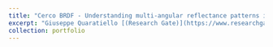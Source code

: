 ```yaml
---
title: "Cerco BRDF - Understanding multi-angular reflectance patterns in a <em>Cercospora beticola</em> trial."
excerpt: "Giuseppe Quaratiello [(Research Gate)](https://www.researchgate.net/profile/Giuseppe-Quaratiello-3) is exploring the diurnal variability of leaf angle distribution in a cercospora/sugar beet variety trial. The goal is to understand the multi-angular reflectance patterns that are caused by diseased and healthy sugar beet plants and to find optimal flight missions to describe these patterns (e.g., by using bidirectional reflectance distribution functions). <br/><img src='/images/quaratiello.jpg'>"
collection: portfolio
---
```


